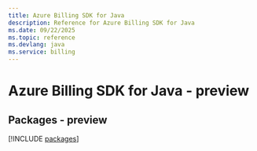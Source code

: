 ```yaml
---
title: Azure Billing SDK for Java
description: Reference for Azure Billing SDK for Java
ms.date: 09/22/2025
ms.topic: reference
ms.devlang: java
ms.service: billing
---
```

# Azure Billing SDK for Java - preview
## Packages - preview
[!INCLUDE [packages](billing-index.md)]
